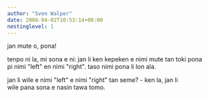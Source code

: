 ```yaml
---
author: "Sven Walper"
date: 2008-04-02T10:53:14+00:00
nestinglevel: 1
---
```

jan mute o, pona!  
  
tenpo ni la, mi sona e ni: jan li ken kepeken e nimi mute tan toki pona  
pi nimi "left" en nimi "right". taso nimi pona li lon ala.  
  
jan li wile e nimi "left" e nimi "right" tan seme? - ken la, jan li  
wile pana sona e nasin tawa tomo.